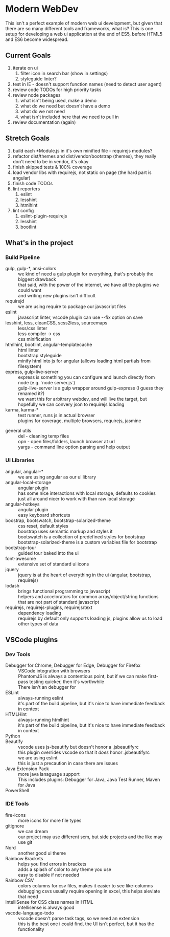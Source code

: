 Modern WebDev
=============

This isn't a perfect example of modern web ui development, but given that there are so many different tools and frameworks, what is? This is one setup for developing a web ui application at the end of ES5, before HTML5 and ES6 become widespread.

Current Goals
-------------

1. iterate on ui
    1. filter icon in search bar (show in settings)
    1. styleguide linter?
1. test in IE - doesn't support function names (need to detect user agent)
1. review code TODOs for high priority tasks
1. review node packages
    1. what isn't being used, make a demo
    1. what do we need but doesn't have a demo
    1. what do we not need
    1. what isn't included here that we need to pull in
1. review documentation (again)

Stretch Goals
-------------

1. build each *Module.js in it's own minified file - requirejs modules?
1. refactor dist/themes and dist/vendor/bootstrap (themes), they really don't need to be in vendor, it's okay
1. finish skipped tests & 100% coverage
1. load vendor libs with requirejs, not static on page (the hard part is angular)
1. finish code TODOs
1. lint reporters
    1. eslint
    1. lesshint
    1. htmlhint
1. lint config
    1. eslint-plugin-requirejs
    1. lesshint
    1. bootlint

What's in the project
---------------------

### Build Pipeline

<dl>
<dt>gulp, gulp-*, ansi-colors</dt>
<dd>we kind of need a gulp plugin for everything, that's probably the biggest drawback</dd>
<dd>that said, with the power of the internet, we have all the plugins we could want</dd>
<dd>and writing new plugins isn't difficult</dd>

<dt>requirejd</dt>
<dd>we are using require to package our javascript files</dd>

<dt>eslint</dt>
<dd>javascript linter, vscode plugin can use --fix option on save</dd>

<dt>lesshint, less, cleanCSS, scss2less, sourcemaps</dt>
<dd>less/css linter</dd>
<dd>less compiler -> css</dd>
<dd>css minification</dd>

<dt>htmlhint, bootlint, angular-templatecache</dt>
<dd>html linter</dd>
<dd>bootstrap styleguide</dd>
<dd>minify html into js for angular (allows loading html partials from filesystem)</dd>

<dt>express, gulp-live-server</dt>
<dd>express is something you can configure and launch directly from node (e.g. `node server.js`)</dd>
<dd>gulp-live-server is a gulp wrapper around gulp-express (I guess they renamed it?)</dd>
<dd>we want this for arbitrary webdev, and will live the target, but hopefully we can convery json to requirejs loading</dd>

<dt>karma, karma-*</dt>
<dd>test runner, runs js in actual browser</dd>
<dd>plugins for coverage, multiple browsers, requirejs, jasmine</dd>
</dl>

<dt>general utils</dt>
<dd>del - cleaning temp files</dd>
<dd>opn - open files/folders, launch browser at url</dd>
<dd>yargs - command line option parsing and help output</dd>

### UI Libraries

<dl>
<dt>angular, angular-*</dt>
<dd>we are using angular as our ui library</dd>

<dt>angular-local-storage</dt>
<dd>angular plugin</dd>
<dd>has some nice interactions with local storage, defaults to cookies</dd>
<dd>just all around nicer to work with than raw local storage</dd>

<dt>angular-hotkeys</dt>
<dd>angular plugin</dd>
<dd>easy keyboard shortcuts</dd>

<dt>boostrap, bootswatch, bootstrap-solarized-theme</dt>
<dd>css reset, default styles</dd>
<dd>boostrap uses semantic markup and styles it</dd>
<dd>bootswatch is a collection of predefined styles for bootstrap</dd>
<dd>bootstrap-solarized-theme is a custom variables file for bootstrap</dd>

<dt>bootstrap-tour</dt>
<dd>guided tour baked into the ui</dd>

<dt>font-awesome</dt>
<dd>extensive set of standard ui icons</dd>

<dt>jquery</dt>
<dd>jquery is at the heart of everything in the ui (angular, bootstrap, requirejs)</dd>

<dt>lodash</dt>
<dd>brings functional programming to javascript</dd>
<dd>helpers and accelorators for common array/object/string functions that are not part of standard javascript</dd>

<dt>requirejs, requirejs-plugins, requirejs/text</dt>
<dd>dependency loading</dd>
<dd>requirejs by default only supports loading js, plugins allow us to load other types of data</dd>
</dl>


VSCode plugins
--------------

### Dev Tools

<dl>
<dt>Debugger for Chrome, Debugger for Edge, Debugger for Firefox</dt>
<dd>VSCode integration with browsers</dd>
<dd>PhantomJS is always a contentious point, but if we can make first-pass testing quicker, then it's worthwhile</dd>
<dd>There isn't an debugger for</dd>

<dt>ESLint</dt>
<dd>always-running eslint</dd>
<dd>it's part of the build pipeline, but it's nice to have immediate feedback in context</dd>

<dt>HTMLHint</dt>
<dd>always-running htmlhint</dd>
<dd>it's part of the build pipeline, but it's nice to have immediate feedback in context</dd>

<dt>Python</td>

<dt>Beautify</dt>
<dd>vscode uses js-beautify but doesn't honor a .jsbeautifyrc</dd>
<dd>this plugin overrides vscode so that it <em>does</em> honor .jsbeautifyrc</dd>
<dd>we are using eslint</dd>
<dd>this is just a precaution in case there are issues</dd>

<dt>Java Extension Pack</dt>
<dd>more java lanaguage support</dd>
<dd>This includes plugins: Debugger for Java, Java Test Runner, Maven for Java</dd>

<dt>PowerShell</dt>
</dl>

### IDE Tools

<dl>
<dt>fire-icons</dt>
<dd>more icons for more file types</dd>

<dt>gitignore</dt>
<dd>we can dream</dd>
<dd>our project may use different scm, but side projects and the like may use git</dd>

<dt>Nord</dt>
<dd>another good ui theme</dd>

<dt>Rainbow Brackets</dt>
<dd>helps you find errors in brackets</dd>
<dd>adds a splash of color to any theme you use</dd>
<dd>easy to disable if not needed</dd>

<dt>Rainbow CSV</dt>
<dd>colors columns for csv files, makes it easier to see like-columns</dd>
<dd>debugging csvs usually require opening in excel, this helps aleviate that need</dd>

<dt>IntelliSense for CSS class names in HTML</dt>
<dd>intellisense is always good</dd>

<dt>vscode-language-todo</dt>
<dd>vscode doesn't parse task tags, so we need an extension</dd>
<dd>this is the best one i could find, the UI isn't perfect, but it has the functionality</dd>
</dl>
